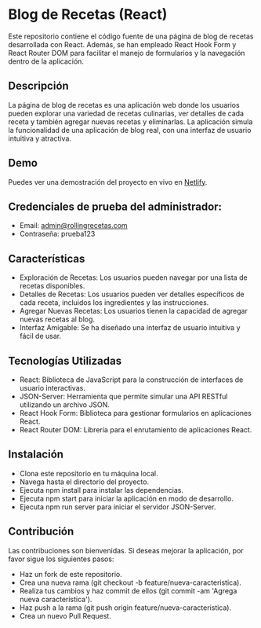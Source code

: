 
# Blog de Recetas (React)

Este repositorio contiene el código fuente de una página de blog de recetas desarrollada con React. Además, se han empleado React Hook Form y React Router DOM para facilitar el manejo de formularios y la navegación dentro de la aplicación.

## Descripción

La página de blog de recetas es una aplicación web donde los usuarios pueden explorar una variedad de recetas culinarias, ver detalles de cada receta y también agregar nuevas recetas y eliminarlas. La aplicación simula la funcionalidad de una aplicación de blog real, con una interfaz de usuario intuitiva y atractiva.

## Demo
Puedes ver una demostración del proyecto en vivo en [Netlify](https://blog-recetas-cocina.netlify.app/).

## Credenciales de prueba del administrador: 

- Email: admin@rollingrecetas.com
- Contraseña: prueba123

## Características

- Exploración de Recetas: Los usuarios pueden navegar por una lista de recetas disponibles.
- Detalles de Recetas: Los usuarios pueden ver detalles específicos de cada receta, incluidos los ingredientes y las instrucciones.
- Agregar Nuevas Recetas: Los usuarios tienen la capacidad de agregar nuevas recetas al blog.
- Interfaz Amigable: Se ha diseñado una interfaz de usuario intuitiva y fácil de usar.

## Tecnologías Utilizadas

- React: Biblioteca de JavaScript para la construcción de interfaces de usuario interactivas.
- JSON-Server: Herramienta que permite simular una API RESTful utilizando un archivo JSON.
- React Hook Form: Biblioteca para gestionar formularios en aplicaciones React.
- React Router DOM: Librería para el enrutamiento de aplicaciones React.


## Instalación

- Clona este repositorio en tu máquina local.
- Navega hasta el directorio del proyecto.
- Ejecuta npm install para instalar las dependencias.
- Ejecuta npm start para iniciar la aplicación en modo de desarrollo.
- Ejecuta npm run server para iniciar el servidor JSON-Server.


## Contribución
Las contribuciones son bienvenidas. Si deseas mejorar la aplicación, por favor sigue los siguientes pasos:

- Haz un fork de este repositorio.
- Crea una nueva rama (git checkout -b feature/nueva-caracteristica).
- Realiza tus cambios y haz commit de ellos (git commit -am 'Agrega nueva característica').
- Haz push a la rama (git push origin feature/nueva-caracteristica).
- Crea un nuevo Pull Request.


